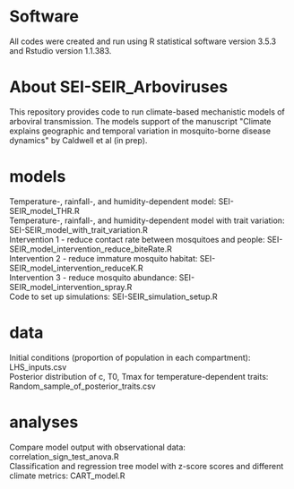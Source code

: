 # Software
All codes were created and run using R statistical software version 3.5.3 and Rstudio version 1.1.383.

# About SEI-SEIR_Arboviruses
This repository provides code to run climate-based mechanistic models of arboviral transmission. The models support of the manuscript "Climate explains geographic and temporal variation in mosquito-borne disease dynamics" by Caldwell et al (in prep). 

# models
Temperature-, rainfall-, and humidity-dependent model: SEI-SEIR_model_THR.R <br />
Temperature-, rainfall-, and humidity-dependent model with trait variation: SEI-SEIR_model_with_trait_variation.R <br />
Intervention 1 - reduce contact rate between mosquitoes and people: SEI-SEIR_model_intervention_reduce_biteRate.R <br />
Intervention 2 - reduce immature mosquito habitat: SEI-SEIR_model_intervention_reduceK.R <br />
Intervention 3 - reduce mosquito abundance: SEI-SEIR_model_intervention_spray.R <br />
Code to set up simulations: SEI-SEIR_simulation_setup.R <br />

# data
Initial conditions (proportion of population in each compartment): LHS_inputs.csv <br />
Posterior distribution of c, T0, Tmax for temperature-dependent traits: Random_sample_of_posterior_traits.csv 

# analyses 
Compare model output with observational data: correlation_sign_test_anova.R <br />
Classification and regression tree model with z-score scores and different climate metrics: CART_model.R 
